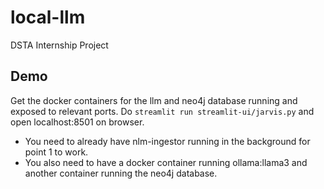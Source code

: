 # local-llm
DSTA Internship Project

## Demo
Get the docker containers for the llm and neo4j database running and exposed to relevant ports.
Do `streamlit run streamlit-ui/jarvis.py` and open localhost:8501 on browser.

* You need to already have nlm-ingestor running in the background for point 1 to work. 
* You also need to have a docker container running ollama:llama3 and another container running the neo4j database.
